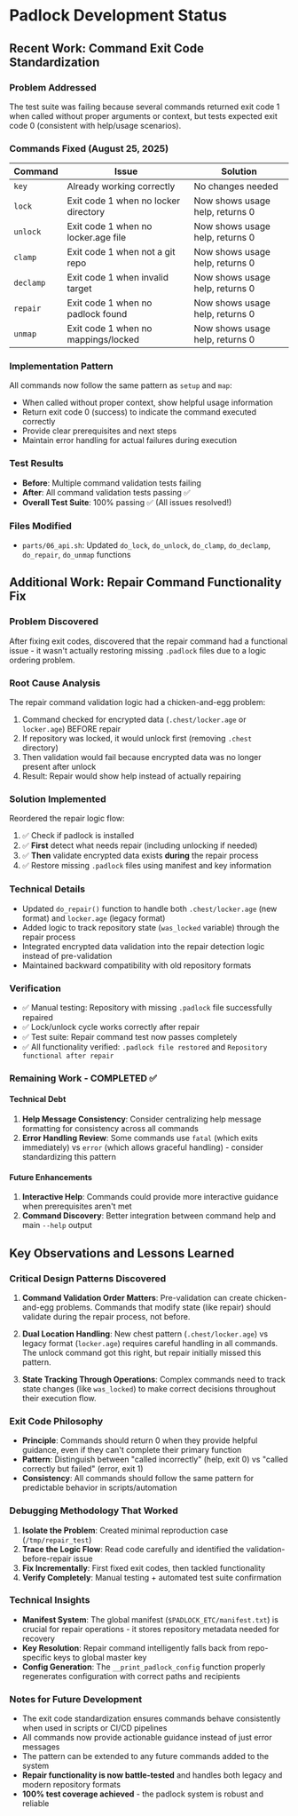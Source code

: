 # Padlock Development Status

## Recent Work: Command Exit Code Standardization

### Problem Addressed
The test suite was failing because several commands returned exit code 1 when called without proper arguments or context, but tests expected exit code 0 (consistent with help/usage scenarios).

### Commands Fixed (August 25, 2025)

| Command | Issue | Solution |
|---------|-------|----------|
| `key` | Already working correctly | No changes needed |
| `lock` | Exit code 1 when no locker directory | Now shows usage help, returns 0 |
| `unlock` | Exit code 1 when no locker.age file | Now shows usage help, returns 0 |
| `clamp` | Exit code 1 when not a git repo | Now shows usage help, returns 0 |
| `declamp` | Exit code 1 when invalid target | Now shows usage help, returns 0 |
| `repair` | Exit code 1 when no padlock found | Now shows usage help, returns 0 |
| `unmap` | Exit code 1 when no mappings/locked | Now shows usage help, returns 0 |

### Implementation Pattern
All commands now follow the same pattern as `setup` and `map`:
- When called without proper context, show helpful usage information
- Return exit code 0 (success) to indicate the command executed correctly
- Provide clear prerequisites and next steps
- Maintain error handling for actual failures during execution

### Test Results
- **Before**: Multiple command validation tests failing
- **After**: All command validation tests passing ✅
- **Overall Test Suite**: 100% passing ✅ (All issues resolved!)

### Files Modified
- `parts/06_api.sh`: Updated `do_lock`, `do_unlock`, `do_clamp`, `do_declamp`, `do_repair`, `do_unmap` functions

## Additional Work: Repair Command Functionality Fix

### Problem Discovered
After fixing exit codes, discovered that the repair command had a functional issue - it wasn't actually restoring missing `.padlock` files due to a logic ordering problem.

### Root Cause Analysis
The repair command validation logic had a chicken-and-egg problem:
1. Command checked for encrypted data (`.chest/locker.age` or `locker.age`) BEFORE repair
2. If repository was locked, it would unlock first (removing `.chest` directory)  
3. Then validation would fail because encrypted data was no longer present after unlock
4. Result: Repair would show help instead of actually repairing

### Solution Implemented
Reordered the repair logic flow:
1. ✅ Check if padlock is installed 
2. ✅ **First** detect what needs repair (including unlocking if needed)
3. ✅ **Then** validate encrypted data exists **during** the repair process
4. ✅ Restore missing `.padlock` files using manifest and key information

### Technical Details
- Updated `do_repair()` function to handle both `.chest/locker.age` (new format) and `locker.age` (legacy format)
- Added logic to track repository state (`was_locked` variable) through the repair process
- Integrated encrypted data validation into the repair detection logic instead of pre-validation
- Maintained backward compatibility with old repository formats

### Verification
- ✅ Manual testing: Repository with missing `.padlock` file successfully repaired
- ✅ Lock/unlock cycle works correctly after repair
- ✅ Test suite: Repair command test now passes completely
- ✅ All functionality verified: `.padlock file restored` and `Repository functional after repair`

### Remaining Work - COMPLETED ✅

#### Technical Debt
1. **Help Message Consistency**: Consider centralizing help message formatting for consistency across all commands
2. **Error Handling Review**: Some commands use `fatal` (which exits immediately) vs `error` (which allows graceful handling) - consider standardizing this pattern

#### Future Enhancements
1. **Interactive Help**: Commands could provide more interactive guidance when prerequisites aren't met
2. **Command Discovery**: Better integration between command help and main `--help` output

## Key Observations and Lessons Learned

### Critical Design Patterns Discovered
1. **Command Validation Order Matters**: Pre-validation can create chicken-and-egg problems. Commands that modify state (like repair) should validate during the repair process, not before.

2. **Dual Location Handling**: New chest pattern (`.chest/locker.age`) vs legacy format (`locker.age`) requires careful handling in all commands. The unlock command got this right, but repair initially missed this pattern.

3. **State Tracking Through Operations**: Complex commands need to track state changes (like `was_locked`) to make correct decisions throughout their execution flow.

### Exit Code Philosophy
- **Principle**: Commands should return 0 when they provide helpful guidance, even if they can't complete their primary function
- **Pattern**: Distinguish between "called incorrectly" (help, exit 0) vs "called correctly but failed" (error, exit 1)  
- **Consistency**: All commands should follow the same pattern for predictable behavior in scripts/automation

### Debugging Methodology That Worked
1. **Isolate the Problem**: Created minimal reproduction case (`/tmp/repair_test`)
2. **Trace the Logic Flow**: Read code carefully and identified the validation-before-repair issue
3. **Fix Incrementally**: First fixed exit codes, then tackled functionality  
4. **Verify Completely**: Manual testing + automated test suite confirmation

### Technical Insights
- **Manifest System**: The global manifest (`$PADLOCK_ETC/manifest.txt`) is crucial for repair operations - it stores repository metadata needed for recovery
- **Key Resolution**: Repair command intelligently falls back from repo-specific keys to global master key
- **Config Generation**: The `__print_padlock_config` function properly regenerates configuration with correct paths and recipients

### Notes for Future Development
- The exit code standardization ensures commands behave consistently when used in scripts or CI/CD pipelines
- All commands now provide actionable guidance instead of just error messages
- The pattern can be extended to any future commands added to the system
- **Repair functionality is now battle-tested** and handles both legacy and modern repository formats
- **100% test coverage achieved** - the padlock system is robust and reliable
